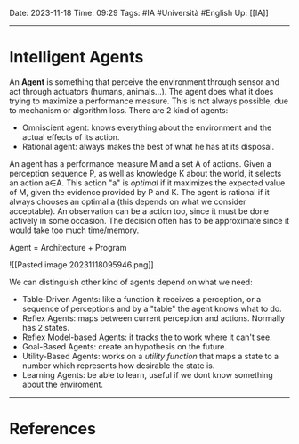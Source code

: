 Date: 2023-11-18
Time: 09:29
Tags: #IA #Università #English 
Up: [[IA]]

---
# Intelligent Agents

An **Agent** is something that perceive the environment through sensor and act through actuators (humans, animals...). The agent does what it does trying to maximize a performance measure. This is not always possible, due to mechanism or algorithm loss. 
There are 2 kind of agents:
- Omniscient agent: knows everything about the environment and the actual effects of its action.
- Rational agent: always makes the best of what he has at its disposal.

An agent has a performance measure M and a set A of actions. Given a perception sequence P, as well as knowledge K about the world, it selects an action a∈A. This action "a" is *optimal* if it maximizes the expected value of M, given the evidence provided by P and K. The agent is rational if it always chooses an optimal a (this depends on what we consider acceptable). An observation can be a action too, since it must be done actively in some occasion. The decision often has to be approximate since it would take too much time/memory. 

Agent = Architecture + Program

![[Pasted image 20231118095946.png]]

We can distinguish other kind of agents depend on what we need:
- Table-Driven Agents: like a function it receives a perception, or a sequence of perceptions and by a "table" the agent knows what to do.
- Reflex Agents: maps between current perception and actions. Normally has 2 states.
- Reflex Model-based Agents: it tracks the to work where it can't see.
- Goal-Based Agents: create an hypothesis on the future. 
- Utility-Based Agents: works on a *utility function* that maps a state to a number which represents how desirable the state is.
- Learning Agents: be able to learn, useful if we dont know something about the enviroment.



---
# References
